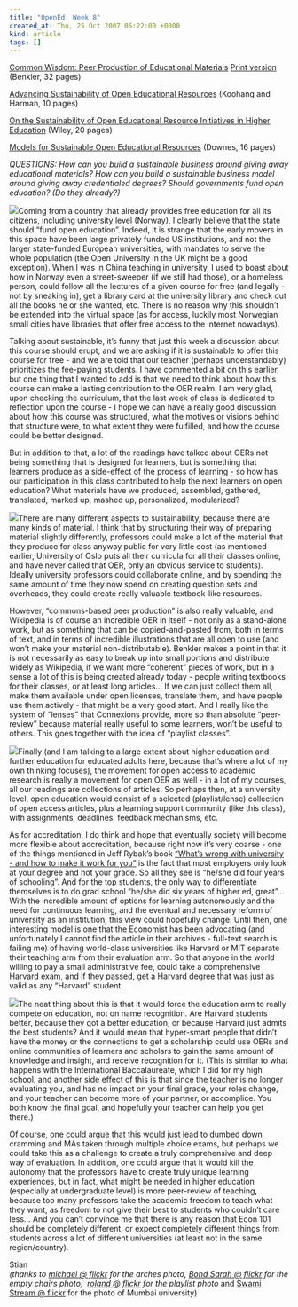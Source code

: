 ```yaml
---
title: "OpenEd: Week 8"
created_at: Thu, 25 Oct 2007 05:22:00 +0000
kind: article
tags: []
---
```


[Common Wisdom: Peer Production of Educational
Materials](http://www.benkler.org/Common_Wisdom.pdf "http://www.benkler.org/Common_Wisdom.pdf")
[Print
version](http://www.lulu.com/content/162436 "http://www.lulu.com/content/162436")
(Benkler, 32 pages)

[Advancing Sustainability of Open Educational
Resources](http://proceedings.informingscience.org/InSITE2007/IISITv4p535-544Kooh275.pdf "http://proceedings.informingscience.org/InSITE2007/IISITv4p535-544Kooh275.pdf")
(Koohang and Harman, 10 pages)

[On the Sustainability of Open Educational Resource Initiatives in
Higher
Education](http://www.oecd.org/dataoecd/33/9/38645447.pdf "http://www.oecd.org/dataoecd/33/9/38645447.pdf")
(Wiley, 20 pages)

[Models for Sustainable Open Educational
Resources](http://ijklo.org/Volume3/IJKLOv3p029-044Downes.pdf "http://ijklo.org/Volume3/IJKLOv3p029-044Downes.pdf")
(Downes, 16 pages)

*QUESTIONS: How can you build a sustainable business around giving away
educational materials? How can you build a sustainable business model
around giving away credentialed degrees? Should governments fund open
education? (Do they already?)*

![](http://farm1.static.flickr.com/30/51609413_c882fdbfe0_m.jpg)Coming
from a country that already provides free education for all its
citizens, including university level (Norway), I clearly believe that
the state should “fund open education”. Indeed, it is strange that the
early movers in this space have been large privately funded US
institutions, and not the larger state-funded European universities,
with mandates to serve the whole population (the Open University in the
UK might be a good exception). When I was in China teaching in
university, I used to boast about how in Norway even a street-sweeper
(if we still had those), or a homeless person, could follow all the
lectures of a given course for free (and legally - not by sneaking in),
get a library card at the university library and check out all the books
he or she wanted, etc. There is no reason why this shouldn’t be extended
into the virtual space (as for access, luckily most Norwegian small
cities have libraries that offer free access to the internet nowadays).

Talking about sustainable, it’s funny that just this week a discussion
about this course should erupt, and we are asking if it is sustainable
to offer this course for free - and we are told that our teacher
(perhaps understandably) prioritizes the fee-paying students. I have
commented a bit on this earlier, but one thing that I wanted to add is
that we need to think about how this course can make a lasting
contribution to the OER realm. I am very glad, upon checking the
curriculum, that the last week of class is dedicated to reflection upon
the course - I hope we can have a really good discussion about how this
course was structured, what the motives or visions behind that structure
were, to what extent they were fulfilled, and how the course could be
better designed.

But in addition to that, a lot of the readings have talked about OERs
not being something that is designed for learners, but is something that
learners produce as a side-effect of the process of learning - so how
has our participation in this class contributed to help the next
learners on open education? What materials have we produced, assembled,
gathered, translated, marked up, mashed up, personalized, modularized?

![](http://farm1.static.flickr.com/97/205620757_c6bbe07589_m.jpg)There
are many different aspects to sustainability, because there are many
kinds of material. I think that by structuring their way of preparing
material slightly differently, professors could make a lot of the
material that they produce for class anyway public for very little cost
(as mentioned earlier, University of Oslo puts all their curricula for
all their classes online, and have never called that OER, only an
obvious service to students). Ideally university professors could
collaborate online, and by spending the same amount of time they now
spend on creating question sets and overheads, they could create really
valuable textbook-like resources.

However, “commons-based peer production” is also really valuable, and
Wikipedia is of course an incredible OER in itself - not only as a
stand-alone work, but as something that can be copied-and-pasted from,
both in terms of text, and in terms of incredible illustrations that are
all open to use (and won’t make your material non-distributable).
Benkler makes a point in that it is not necessarily as easy to break up
into small portions and distribute widely as Wikipedia, if we want more
“coherent” pieces of work, but in a sense a lot of this is being created
already today - people writing textbooks for their classes, or at least
long articles… If we can just collect them all, make them available
under open licenses, translate them, and have people use them actively -
that might be a very good start. And I really like the system of
“lenses” that Connexions provide, more so than absolute “peer-review”
because material really useful to some learners, won’t be useful to
others. This goes together with the idea of “playlist classes”.

![](http://farm1.static.flickr.com/29/41530381_b0ee1fc36b_m.jpg)Finally
(and I am talking to a large extent about higher education and further
education for educated adults here, because that’s where a lot of my own
thinking focuses), the movement for open access to academic research is
really a movement for open OER as well - in a lot of my courses, all our
readings are collections of articles. So perhaps then, at a university
level, open education would consist of a selected (playlist/lense)
collection of open access articles, plus a learning support community
(like this class), with assignments, deadlines, feedback mechanisms,
etc.

As for accreditation, I do think and hope that eventually society will
become more flexible about accreditation, because right now it’s very
coarse - one of the things mentioned in Jeff Rybak’s book [“What’s wrong
with university - and how to make it work for
you”](http://www.jeffrybak.ca/) is the fact that most employers only
look at your degree and not your grade. So all they see is “he/she did
four years of schooling”. And for the top students, the only way to
differentiate themselves is to do grad school “he/she did six years of
higher ed, great”… With the incredible amount of options for learning
autonomously and the need for continuous learning, and the eventual and
necessary reform of university as an institution, this view could
hopefully change. Until then, one interesting model is one that the
Economist has been advocating (and unfortunately I cannot find the
article in their archives - full-text search is failing me) of having
world-class universities like Harvard or MIT separate their teaching arm
from their evaluation arm. So that anyone in the world willing to pay a
small administrative fee, could take a comprehensive Harvard exam, and
if they passed, get a Harvard degree that was just as valid as any
“Harvard” student.

![](http://farm1.static.flickr.com/195/489310561_4c2363356a_m.jpg)The
neat thing about this is that it would force the education arm to really
compete on education, not on name recognition. Are Harvard students
better, because they got a better education, or because Harvard just
admits the best students? And it would mean that hyper-smart people that
didn’t have the money or the connections to get a scholarship could use
OERs and online communities of learners and scholars to gain the same
amount of knowledge and insight, and receive recognition for it. (This
is similar to what happens with the International Baccalaureate, which I
did for my high school, and another side effect of this is that since
the teacher is no longer evaluating you, and has no impact on your final
grade, your roles change, and your teacher can become more of your
partner, or accomplice. You both know the final goal, and hopefully your
teacher can help you get there.)

Of course, one could argue that this would just lead to dumbed down
cramming and MAs taken through multiple choice exams, but perhaps we
could take this as a challenge to create a truly comprehensive and deep
way of evaluation. In addition, one could argue that it would kill the
autonomy that the professors have to create truly unique learning
experiences, but in fact, what might be needed in higher education
(especially at undergraduate level) is more peer-review of teaching,
because too many professors take the academic freedom to teach what they
want, as freedom to not give their best to students who couldn’t care
less… And you can’t convince me that there is any reason that Econ 101
should be completely different, or expect completely different things
from students across a lot of different universities (at least not in
the same region/country).

Stian\
 *(thanks to [michael @ flickr](http://flickr.com/photos/mgallacher/)
for the arches photo, [Bond Sarah @
flickr](http://flickr.com/photos/42476745@N00/205620757/) for the empty
chairs photo,  [roland @ flickr](http://flickr.com/photos/roland/) for
the playlist photo* and [Swami Stream @
flickr](http://flickr.com/photos/araswami/) for the photo of Mumbai
university)
